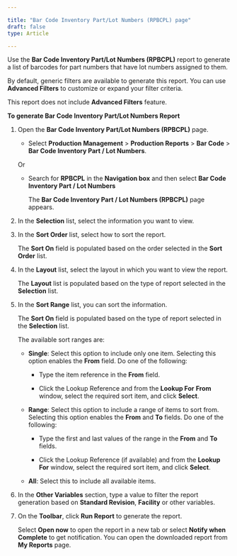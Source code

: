 ```yaml
---

title: "Bar Code Inventory Part/Lot Numbers (RPBCPL) page"
draft: false
type: Article

---
```


Use the **Bar Code Inventory Part/Lot Numbers (RPBCPL)** report to generate a list of barcodes for part numbers that have lot numbers assigned to them.

By default, generic filters are available to generate this report. You can use **Advanced Filters** to customize or expand your filter criteria.

This report does not include **Advanced Filters** feature.

**To generate Bar Code Inventory Part/Lot Numbers Report**

1. Open the **Bar Code Inventory Part/Lot Numbers (RPBCPL)** page.

    - Select **Production Management** > **Production Reports** > **Bar Code** > **Bar Code Inventory Part / Lot Numbers**.

    Or

    - Search for **RPBCPL** in the **Navigation box** and then select  **Bar Code Inventory Part / Lot Numbers**

        The **Bar Code Inventory Part / Lot Numbers (RPBCPL)** page appears.

2. In the **Selection** list, select the information you want to view.

3. In the **Sort Order** list, select how to sort the report.

    The **Sort On** field is populated based on the order selected in the **Sort Order** list.

4. In the **Layout** list, select the layout in which you want to view the report.

    The **Layout** list is populated based on the type of report selected in the **Selection** list.

5. In the **Sort Range** list, you can sort the information.

    The **Sort On** field is populated based on the type of report selected in the **Selection** list.

    The available sort ranges are:

    - **Single**: Select this option to include only one item. Selecting this option enables the **From** field. Do one of the following:

        - Type the item reference in the **From** field.

        - Click the Lookup Reference and from the **Lookup For** **From** window, select the required sort item, and click **Select**.

    - **Range**: Select this option to include a range of items to sort from. Selecting this option enables the **From** and **To** fields. Do one of the following:

        - Type the first and last values of the range in the **From** and **To** fields.

        - Click the Lookup Reference (if available) and from the **Lookup For** window, select the required sort item, and click **Select**.

    - **All**: Select this to include all available items.

6. In the **Other Variables** section, type a value to filter the report generation based on **Standard Revision**, **Facility** or other variables.

7. On the **Toolbar**, click **Run Report** to generate the report.

    Select **Open now** to open the report in a new tab or select **Notify when Complete** to get notification. You can open the downloaded report from **My Reports** page.

​